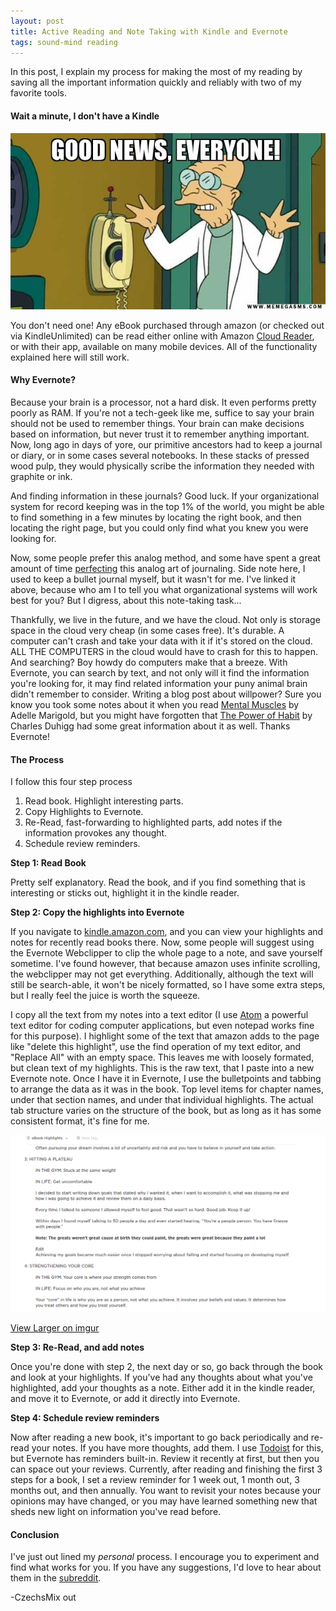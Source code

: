 ```yaml
---
layout: post
title: Active Reading and Note Taking with Kindle and Evernote
tags: sound-mind reading
---
```


In this post, I explain my process for making the most of my reading by saving all the important information quickly and reliably with two of my favorite tools.

#### Wait a minute, I don't have a Kindle

![Good News][good_news]

You don't need one! Any eBook purchased through amazon (or checked out via KindleUnlimited) can be read either online with Amazon [Cloud Reader](read.amazon.com), or with their app, available on many mobile devices. All of the functionality explained here will still work.

#### Why Evernote?

Because your brain is a processor, not a hard disk. It even performs pretty poorly as RAM. If you're not a tech-geek like me, suffice to say your brain should not be used to remember things. Your brain can make decisions based on information, but never trust it to remember anything important. Now, long ago in days of yore, our primitive ancestors had to keep a journal or diary, or in some cases several notebooks. In these stacks of pressed wood pulp, they would physically scribe the information they needed with graphite or ink.

And finding information in these journals? Good luck. If your organizational system for record keeping was in the top 1% of the world, you might be able to find something in a few minutes by locating the right book, and then locating the right page, but you could only find what you knew you were looking for.

Now, some people prefer this analog method, and some have spent a great amount of time [perfecting](http://bulletjournal.com/) this analog art of journaling. Side note here, I used to keep a bullet journal myself, but it wasn't for me. I've linked it above, because who am I to tell you what organizational systems will work best for you? But I digress, about this note-taking task...

Thankfully, we live in the future, and we have the cloud. Not only is storage space in the cloud very cheap (in some cases free). It's durable. A computer can't crash and take your data with it if it's stored on the cloud. ALL THE COMPUTERS in the cloud would have to crash for this to happen. And searching? Boy howdy do computers make that a breeze. With Evernote, you can search by text, and not only will it find the information you're looking for, it may find related information your puny animal brain didn't remember to consider. Writing a blog post about willpower? Sure you know you took some notes about it when you read [Mental Muscles](https://www.amazon.com/Mental-Muscles-Step-Step-Organizational-ebook/dp/B01BVVUWDQ/#nav-subnav) by Adelle Marigold, but you might have forgotten that [The Power of Habit](https://www.amazon.com/Power-Habit-What-Life-Business-ebook/dp/B0055PGUYU/#nav-subnav) by Charles Duhigg had some great information about it as well. Thanks Evernote!

#### The Process

I follow this four step process

1. Read book. Highlight interesting parts.
2. Copy Highlights to Evernote.
3. Re-Read, fast-forwarding to highlighted parts, add notes if the information provokes any thought.
4. Schedule review reminders.

**Step 1: Read Book**

Pretty self explanatory. Read the book, and if you find something that is interesting or sticks out, highlight it in the kindle reader.

**Step 2: Copy the highlights into Evernote**

If you navigate to [kindle.amazon.com](https://kindle.amazon.com), and you can view your highlights and notes for recently read books there. Now, some people will suggest using the Evernote Webclipper to clip the whole page to a note, and save yourself sometime. I've found however, that because amazon uses infinite scrolling, the webclipper may not get everything. Additionally, although the text will still be search-able, it won't be nicely formatted, so I have some extra steps, but I really feel the juice is worth the squeeze.

I copy all the text from my notes into a text editor (I use [Atom](https://atom.io/) a powerful text editor for coding computer applications, but even notepad works fine for this purpose). I highlight some of the text that amazon adds to the page like "delete this highlight", use the find operation of my text editor, and "Replace All" with an empty space. This leaves me with loosely formated, but clean text of my highlights. This is the raw text, that I paste into a new Evernote note. Once I have it in Evernote, I use the bulletpoints and tabbing to arrange the data as it was in the book. Top level items for chapter names, under that section names, and under that individual highlights. The actual tab structure varies on the structure of the book, but as long as it has some consistent format, it's fine for me.

![Note Example][note_example]

[View Larger on imgur](http://imgur.com/AFuzxqQ)

**Step 3: Re-Read, and add notes**

Once you're done with step 2, the next day or so, go back through the book and look at your highlights. If you've had any thoughts about what you've highlighted, add your thoughts as a note. Either add it in the kindle reader, and move it to Evernote, or add it directly into Evernote.

**Step 4: Schedule review reminders**

Now after reading a new book, it's important to go back periodically and re-read your notes. If you have more thoughts, add them. I use [Todoist](https://en.todoist.com) for this, but Evernote has reminders built-in. Review it recently at first, but then you can space out your reviews. Currently, after reading and finishing the first 3 steps for a book, I set a review reminder for 1 week out, 1 month out, 3 months out, and then annually. You want to revisit your notes because your opinions may have changed, or you may have learned something new that sheds new light on information you've read before.

#### Conclusion

I've just out lined my *personal* process. I encourage you to experiment and find what works for you. If you have any suggestions, I'd love to hear about them in the [subreddit](reddit.com/r/levelupquest).

-CzechsMix out

[good_news]: /img/2016/8/21/good_news.png "Good News Everyone!"
[note_example]: /img/2016/8/21/note_example.png "an example of note taking in evernote"
